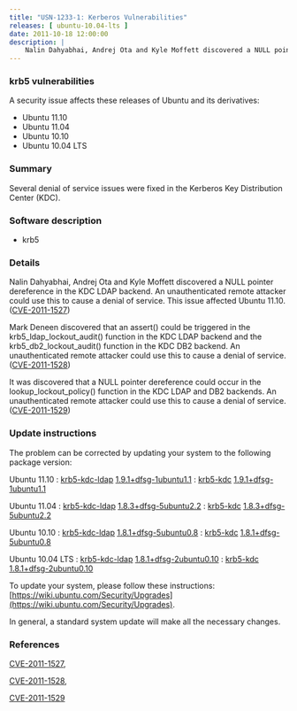 ```yaml
---
title: "USN-1233-1: Kerberos Vulnerabilities"
releases: [ ubuntu-10.04-lts ]
date: 2011-10-18 12:00:00
description: |
    Nalin Dahyabhai, Andrej Ota and Kyle Moffett discovered a NULL pointer dereference in the KDC LDAP backend. An unauthenticated remote attacker could use this to cause a denial of service. This issue affected Ubuntu 11.10. ([CVE-2011-1527](http://people.ubuntu.com/~ubuntu-security/cve/CVE-2011-1527))
--- 
```

 
### krb5 vulnerabilities

A security issue affects these releases of Ubuntu and its derivatives:

* Ubuntu 11.10
* Ubuntu 11.04
* Ubuntu 10.10
* Ubuntu 10.04 LTS

### Summary

Several denial of service issues were fixed in the Kerberos Key Distribution Center (KDC).

### Software description

* krb5 

### Details

Nalin Dahyabhai, Andrej Ota and Kyle Moffett discovered a NULL pointer dereference in the KDC LDAP backend. An unauthenticated remote attacker could use this to cause a denial of service. This issue affected Ubuntu 11.10. ([CVE-2011-1527](http://people.ubuntu.com/~ubuntu-security/cve/CVE-2011-1527))

Mark Deneen discovered that an assert() could be triggered in the krb5_ldap_lockout_audit() function in the KDC LDAP backend and the krb5_db2_lockout_audit() function in the KDC DB2 backend. An unauthenticated remote attacker could use this to cause a denial of service. ([CVE-2011-1528](http://people.ubuntu.com/~ubuntu-security/cve/CVE-2011-1528))

It was discovered that a NULL pointer dereference could occur in the lookup_lockout_policy() function in the KDC LDAP and DB2 backends. An unauthenticated remote attacker could use this to cause a denial of service. ([CVE-2011-1529](http://people.ubuntu.com/~ubuntu-security/cve/CVE-2011-1529)) 

### Update instructions

The problem can be corrected by updating your system to the following package version:

Ubuntu 11.10
 : [krb5-kdc-ldap](https://launchpad.net/ubuntu/+source/krb5) <span> [1.9.1+dfsg-1ubuntu1.1](https://launchpad.net/ubuntu/+source/krb5/1.9.1+dfsg-1ubuntu1.1) </span> 
 : [krb5-kdc](https://launchpad.net/ubuntu/+source/krb5) <span> [1.9.1+dfsg-1ubuntu1.1](https://launchpad.net/ubuntu/+source/krb5/1.9.1+dfsg-1ubuntu1.1) </span> 

Ubuntu 11.04
 : [krb5-kdc-ldap](https://launchpad.net/ubuntu/+source/krb5) <span> [1.8.3+dfsg-5ubuntu2.2](https://launchpad.net/ubuntu/+source/krb5/1.8.3+dfsg-5ubuntu2.2) </span> 
 : [krb5-kdc](https://launchpad.net/ubuntu/+source/krb5) <span> [1.8.3+dfsg-5ubuntu2.2](https://launchpad.net/ubuntu/+source/krb5/1.8.3+dfsg-5ubuntu2.2) </span> 

Ubuntu 10.10
 : [krb5-kdc-ldap](https://launchpad.net/ubuntu/+source/krb5) <span> [1.8.1+dfsg-5ubuntu0.8](https://launchpad.net/ubuntu/+source/krb5/1.8.1+dfsg-5ubuntu0.8) </span> 
 : [krb5-kdc](https://launchpad.net/ubuntu/+source/krb5) <span> [1.8.1+dfsg-5ubuntu0.8](https://launchpad.net/ubuntu/+source/krb5/1.8.1+dfsg-5ubuntu0.8) </span> 

Ubuntu 10.04 LTS
 : [krb5-kdc-ldap](https://launchpad.net/ubuntu/+source/krb5) <span> [1.8.1+dfsg-2ubuntu0.10](https://launchpad.net/ubuntu/+source/krb5/1.8.1+dfsg-2ubuntu0.10) </span> 
 : [krb5-kdc](https://launchpad.net/ubuntu/+source/krb5) <span> [1.8.1+dfsg-2ubuntu0.10](https://launchpad.net/ubuntu/+source/krb5/1.8.1+dfsg-2ubuntu0.10) </span> 

To update your system, please follow these instructions: [https://wiki.ubuntu.com/Security/Upgrades](https://wiki.ubuntu.com/Security/Upgrades).

In general, a standard system update will make all the necessary changes. 

### References

 [CVE-2011-1527](http://people.ubuntu.com/~ubuntu-security/cve/CVE-2011-1527), 

 [CVE-2011-1528](http://people.ubuntu.com/~ubuntu-security/cve/CVE-2011-1528), 

 [CVE-2011-1529](http://people.ubuntu.com/~ubuntu-security/cve/CVE-2011-1529)
 
